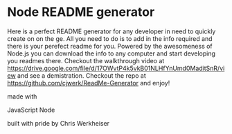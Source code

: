 # Node README generator

Here is a perfect README generator for any developer in need to quickly create on on the ge. All you need to do is to add in the info required and there is your perefect readme for you. Powered by the awesomeness of Node.js you can download the info to any computer and start developing you readmes there. Checkout the walkthrough video at https://drive.google.com/file/d/17OWvtP4k5vkB01NLHfYnUmd0MaditSnR/view and see a demistration. Checkout the repo at https://github.com/cjwerk/ReadMe-Generator and enjoy!

made with

JavaScript
Node



built with pride by Chris Werkheiser
